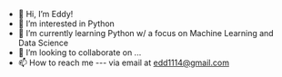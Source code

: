- 👋 Hi, I’m Eddy!
- 👀 I’m interested in Python 
- 🌱 I’m currently learning Python w/ a focus on Machine Learning and Data Science 
- 💞️ I’m looking to collaborate on ...
- 📫 How to reach me --- via email at edd1114@gmail.com

<!---
educia27/educia27 is a ✨ special ✨ repository because its `README.md` (this file) appears on your GitHub profile.
You can click the Preview link to take a look at your changes.
--->
